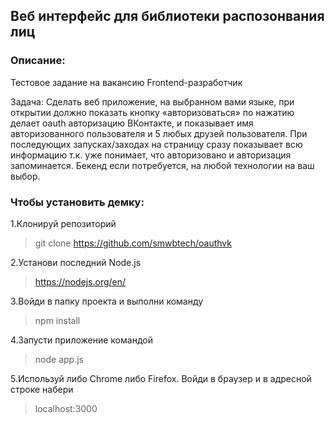 ## Веб интерфейс для библиотеки распозонвания лиц

### Описание:

Тестовое задание на вакансию Frontend-разработчик

Задача: Сделать веб приложение, на выбранном вами языке, при открытии должно показать кнопку «авторизоваться» по нажатию делает oauth авторизацию ВКонтакте, и показывает имя авторизованного пользователя и 5 любых друзей пользователя. При последующих запусках/заходах на страницу сразу показывает всю информацию т.к. уже понимает, что авторизовано и авторизация запоминается. Бекенд если потребуется, на любой технологии на ваш выбор.

### Чтобы установить демку:

1.Клонируй репозиторий

> git clone https://github.com/smwbtech/oauthvk

2.Установи последний Node.js

> https://nodejs.org/en/

3.Войди в папку проекта и выполни команду

>npm install

4.Запусти приложение командой

>node app.js

5.Используй либо Chrome либо Firefox. Войди в браузер и в адресной строке набери

>localhost:3000
